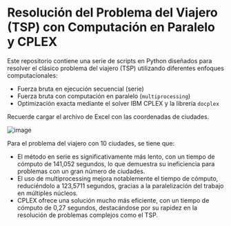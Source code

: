 # Resolución del Problema del Viajero (TSP) con Computación en Paralelo y CPLEX

Este repositorio contiene una serie de scripts en Python diseñados para resolver el clásico problema del viajero (TSP) utilizando diferentes enfoques computacionales:

- Fuerza bruta en ejecución secuencial (serie)
- Fuerza bruta con computación en paralelo (`multiprocessing`)
- Optimización exacta mediante el solver IBM CPLEX y la librería `docplex`

Recuerde cargar el archivo de Excel con las coordenadas de ciudades.

![image](https://github.com/user-attachments/assets/fbaa174f-2e0c-4cef-a01b-6e9d3eeeb8b8)



Para el problema del viajero con 10 ciudades, se tiene que:

- El método en serie es significativamente más lento, con un tiempo de cómputo de 141,052 segundos, lo que demuestra su ineficiencia para problemas con un gran número de ciudades.
- El uso de multiprocessing mejora notablemente el tiempo de cómputo, reduciéndolo a 123,5711 segundos, gracias a la paralelización del trabajo en múltiples núcleos.
- CPLEX ofrece una solución mucho más eficiente, con un tiempo de cómputo de 0,27 segundos, destacándose por su rapidez en la resolución de problemas complejos como el TSP.
